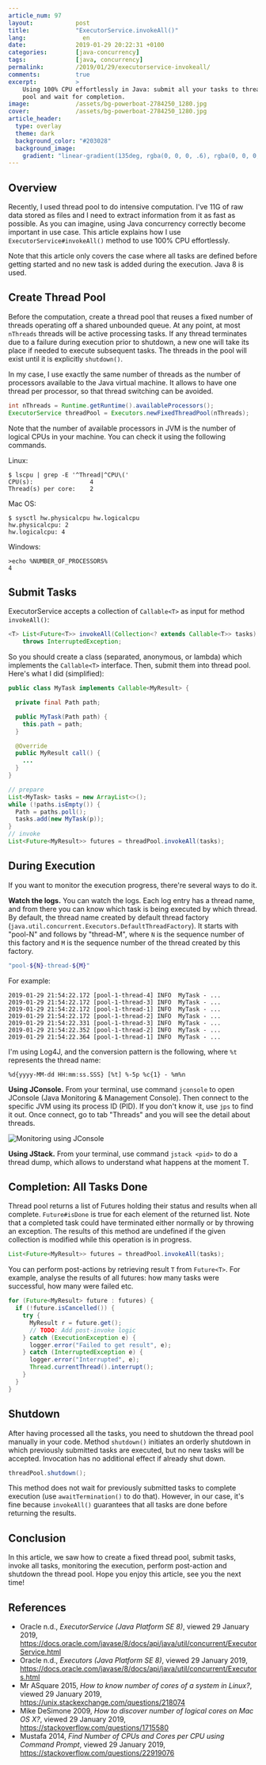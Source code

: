 ```yaml
---
article_num: 97
layout:            post
title:             "ExecutorService.invokeAll()"
lang:                en
date:              2019-01-29 20:22:31 +0100
categories:        [java-concurrency]
tags:              [java, concurrency]
permalink:         /2019/01/29/executorservice-invokeall/
comments:          true
excerpt:           >
    Using 100% CPU effortlessly in Java: submit all your tasks to thread
    pool and wait for completion.
image:             /assets/bg-powerboat-2784250_1280.jpg
cover:             /assets/bg-powerboat-2784250_1280.jpg
article_header:
  type: overlay
  theme: dark
  background_color: "#203028"
  background_image:
    gradient: "linear-gradient(135deg, rgba(0, 0, 0, .6), rgba(0, 0, 0, .4))"
---
```


## Overview

Recently, I used thread pool to do intensive computation. I've 11G of raw data
stored as files and I need to extract information from it as fast as possible.
As you can imagine, using Java concurrency correctly become important in use
case. This article explains how I use `ExecutorService#invokeAll()` method to
use 100% CPU effortlessly.

Note that this article only covers the case where all tasks are defined before
getting started and no new task is added during the execution. Java 8 is used.

## Create Thread Pool

Before the computation, create a thread pool that reuses a fixed number of
threads operating off a shared unbounded queue. At any point, at most `nThreads`
threads will be active processing tasks. If any thread terminates due to a
failure during execution prior to shutdown, a new one will take its place if
needed to execute subsequent tasks. The threads in the pool will exist until it
is explicitly `shutdown()`.

In my case, I use exactly the same number of threads as the number of
processors available to the Java virtual machine. It allows to have one thread
per processor, so that thread switching can be avoided.

```java
int nThreads = Runtime.getRuntime().availableProcessors();
ExecutorService threadPool = Executors.newFixedThreadPool(nThreads);
```

Note that the number of available processors in JVM is the number of logical
CPUs in your machine. You can check it using the following commands.

Linux:

```
$ lscpu | grep -E '^Thread|^CPU\('
CPU(s):                4
Thread(s) per core:    2
```

Mac OS:

```
$ sysctl hw.physicalcpu hw.logicalcpu
hw.physicalcpu: 2
hw.logicalcpu: 4
```

Windows:

```
>echo %NUMBER_OF_PROCESSORS%
4
```

## Submit Tasks

ExecutorService accepts a collection of `Callable<T>` as input for method
`invokeAll()`:

```java
<T> List<Future<T>> invokeAll(Collection<? extends Callable<T>> tasks)
    throws InterruptedException;
```

So you should create a class (separated, anonymous, or lambda) which implements
the `Callable<T>` interface. Then, submit them into thread pool. Here's what I
did (simplified):

```java
public class MyTask implements Callable<MyResult> {

  private final Path path;

  public MyTask(Path path) {
    this.path = path;
  }

  @Override
  public MyResult call() {
    ...
  }
}
```

```java
// prepare
List<MyTask> tasks = new ArrayList<>();
while (!paths.isEmpty()) {
  Path = paths.poll();
  tasks.add(new MyTask(p));
}
// invoke
List<Future<MyResult>> futures = threadPool.invokeAll(tasks);
```

## During Execution

If you want to monitor the execution progress, there're several ways to do it.

**Watch the logs.** You can watch the logs. Each log
entry has a thread name, and from there you can know which task is being
executed by which thread. By default, the thread name created by default thread
factory (`java.util.concurrent.Executors.DefaultThreadFactory`). It starts with
"pool-N" and follows by "thread-M", where `N` is the sequence number of this
factory and `M` is the sequence number of the thread created by this factory.

```sh
"pool-${N}-thread-${M}"
```

For example:

```
2019-01-29 21:54:22.172 [pool-1-thread-4] INFO  MyTask - ...
2019-01-29 21:54:22.172 [pool-1-thread-3] INFO  MyTask - ...
2019-01-29 21:54:22.172 [pool-1-thread-1] INFO  MyTask - ...
2019-01-29 21:54:22.172 [pool-1-thread-2] INFO  MyTask - ...
2019-01-29 21:54:22.331 [pool-1-thread-3] INFO  MyTask - ...
2019-01-29 21:54:22.352 [pool-1-thread-2] INFO  MyTask - ...
2019-01-29 21:54:22.364 [pool-1-thread-1] INFO  MyTask - ...
```

I'm using Log4J, and the conversion pattern is the following, where `%t`
represents the thread name:

```
%d{yyyy-MM-dd HH:mm:ss.SSS} [%t] %-5p %c{1} - %m%n
```

**Using JConsole.** From your terminal, use command `jconsole` to open JConsole
(Java Monitoring & Management Console). Then connect to the specific JVM using
its process ID (PID). If you don't know it, use `jps` to find it out. Once
connect, go to tab "Threads" and you will see the detail about threads.

![Monitoring using JConsole](/assets/20190129-jconsole.png)

**Using JStack.** From your terminal, use command `jstack <pid>` to do a thread
dump, which allows to understand what happens at the moment T.

## Completion: All Tasks Done

Thread pool returns a list of Futures holding their status and results when all
complete. `Future#isDone` is true for each element of the returned list. Note
that a completed task could have terminated either normally or by throwing an
exception. The results of this method are undefined if the given collection is
modified while this operation is in progress.

```java
List<Future<MyResult>> futures = threadPool.invokeAll(tasks);
```

You can perform post-actions by retrieving result `T` from `Future<T>`. For
example, analyse the results of all futures: how many tasks were successful,
how many were failed etc.

```java
for (Future<MyResult> future : futures) {
  if (!future.isCancelled()) {
    try {
      MyResult r = future.get();
      // TODO: Add post-invoke logic
    } catch (ExecutionException e) {
      logger.error("Failed to get result", e);
    } catch (InterruptedException e) {
      logger.error("Interrupted", e);
      Thread.currentThread().interrupt();
    }
  }
}
```

## Shutdown

After having processed all the tasks, you need to shutdown the thread pool
manually in your code. Method `shutdown()` initiates an orderly shutdown in
which previously submitted tasks are executed, but no new tasks will be
accepted. Invocation has no additional effect if already shut down.

```java
threadPool.shutdown();
```

This method does not wait for previously submitted tasks to complete execution
(use `awaitTermination()` to do that). However, in our case, it's fine because
`invokeAll()` guarantees that all tasks are done before returning the results.

## Conclusion

In this article, we saw how to create a fixed thread pool, submit tasks, invoke
all tasks, monitoring the execution, perform post-action and shutdown the thread
pool. Hope you enjoy this article, see you the next time!

## References

- Oracle n.d., _ExecutorService (Java Platform SE 8)_,
  viewed 29 January 2019, <https://docs.oracle.com/javase/8/docs/api/java/util/concurrent/ExecutorService.html>
- Oracle n.d., _Executors (Java Platform SE 8)_,
  viewed 29 January 2019, <https://docs.oracle.com/javase/8/docs/api/java/util/concurrent/Executors.html>
- Mr ASquare 2015, _How to know number of cores of a system in Linux?_,
  viewed 29 January 2019, <https://unix.stackexchange.com/questions/218074>
- Mike DeSimone 2009, _How to discover number of logical cores on Mac OS X?_,
  viewed 29 January 2019, <https://stackoverflow.com/questions/1715580>
- Mustafa 2014, _Find Number of CPUs and Cores per CPU using Command Prompt_,
  viewed 29 January 2019, <https://stackoverflow.com/questions/22919076>
